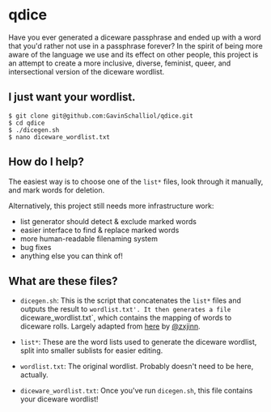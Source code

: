 # qdice
Have you ever generated a diceware passphrase and ended up with a word that you'd rather not use in a passphrase forever? In the spirit of being more aware of the language we use and its effect on other people, this project is an attempt to create a more inclusive, diverse, feminist, queer, and intersectional version of the diceware wordlist.

## I just want your wordlist.
```
$ git clone git@github.com:GavinSchalliol/qdice.git
$ cd qdice
$ ./dicegen.sh
$ nano diceware_wordlist.txt
```

## How do I help?
The easiest way is to choose one of the `list*` files, look through it manually, and mark words for deletion.

Alternatively, this project still needs more infrastructure work:
* list generator should detect & exclude marked words
* easier interface to find & replace marked words
* more human-readable filenaming system
* bug fixes
* anything else you can think of!

## What are these files?
* `dicegen.sh`: This is the script that concatenates the `list*` files and outputs the result to `wordlist.txt'. It then generates a file `diceware_wordlist.txt`, which contains the mapping of words to diceware rolls. Largely adapted from [here](https://gist.github.com/zxjinn/4463806) by [@zxjinn](https://github.com/zxjinn).

* `list*`: These are the word lists used to generate the diceware wordlist, split into smaller sublists for easier editing.

* `wordlist.txt`: The original wordlist. Probably doesn't need to be here, actually.

* `diceware_wordlist.txt`: Once you've run `dicegen.sh`, this file contains your diceware wordlist!
